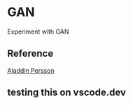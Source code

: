 # GAN
Experiment with GAN
## Reference
[Aladdin Persson](https://github.com/aladdinpersson/Machine-Learning-Collection/blob/master/ML/Pytorch/GANs)

## testing this on vscode.dev